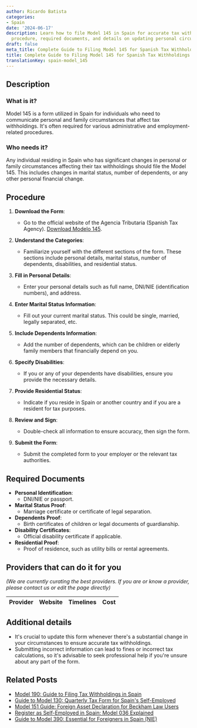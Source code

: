```yaml
---
author: Ricardo Batista
categories:
- Spain
date: '2024-06-17'
description: Learn how to file Model 145 in Spain for accurate tax withholdings. Step-by-step
  procedure, required documents, and details on updating personal circumstances.
draft: false
meta_title: Complete Guide to Filing Model 145 for Spanish Tax Withholdings
title: Complete Guide to Filing Model 145 for Spanish Tax Withholdings
translationKey: spain-model_145
---
```





## Description
### What is it?
Model 145 is a form utilized in Spain for individuals who need to communicate personal and family circumstances that affect tax withholdings. It's often required for various administrative and employment-related procedures.

### Who needs it?
Any individual residing in Spain who has significant changes in personal or family circumstances affecting their tax withholdings should file the Model 145. This includes changes in marital status, number of dependents, or any other personal financial change.

## Procedure

1. **Download the Form**:
   - Go to the official website of the Agencia Tributaria (Spanish Tax Agency). [Download Modelo 145](https://www.agenciatributaria.es).

2. **Understand the Categories**:
   - Familiarize yourself with the different sections of the form. These sections include personal details, marital status, number of dependents, disabilities, and residential status.

3. **Fill in Personal Details**:
   - Enter your personal details such as full name, DNI/NIE (identification numbers), and address.

4. **Enter Marital Status Information**:
   - Fill out your current marital status. This could be single, married, legally separated, etc.

5. **Include Dependents Information**:
   - Add the number of dependents, which can be children or elderly family members that financially depend on you.

6. **Specify Disabilities**:
   - If you or any of your dependents have disabilities, ensure you provide the necessary details.

7. **Provide Residential Status**:
   - Indicate if you reside in Spain or another country and if you are a resident for tax purposes.

8. **Review and Sign**:
   - Double-check all information to ensure accuracy, then sign the form.

9. **Submit the Form**:
   - Submit the completed form to your employer or the relevant tax authorities.

## Required Documents
- **Personal Identification**:
  - DNI/NIE or passport.
- **Marital Status Proof**:
  - Marriage certificate or certificate of legal separation.
- **Dependents Proof**:
  - Birth certificates of children or legal documents of guardianship.
- **Disability Certificates**:
  - Official disability certificate if applicable.
- **Residential Proof**:
  - Proof of residence, such as utility bills or rental agreements.

## Providers that can do it for you
_(We are currently curating the best providers. If you are or know a provider, please contact us or edit the page directly)_

| Provider        |     Website     |     Timelines    |       Cost      |
| :-------------: | :-------------: |  :-------------: | :-------------: |

## Additional details
- It's crucial to update this form whenever there's a substantial change in your circumstances to ensure accurate tax withholdings.
- Submitting incorrect information can lead to fines or incorrect tax calculations, so it's advisable to seek professional help if you're unsure about any part of the form.
## Related Posts

- [Model 190: Guide to Filing Tax Withholdings in Spain](https://tramitit.com/english/guides/spain/model_190/)
- [Guide to Model 130: Quarterly Tax Form for Spain's Self-Employed](https://tramitit.com/english/guides/spain/model_130/)
- [Model 151 Guide: Foreign Asset Declaration for Beckham Law Users](https://tramitit.com/english/guides/spain/model_151/)
- [Register as Self-Employed in Spain: Model 036 Explained](https://tramitit.com/english/guides/spain/model_036/)
- [Guide to Model 390: Essential for Foreigners in Spain (NIE)](https://tramitit.com/english/guides/spain/model_390/)